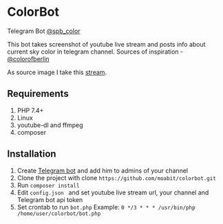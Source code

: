 # ColorBot
Telegram Bot [@spb_color](https://www.t.me/@spb_color)  

This bot takes screenshot of youtube live stream and posts info about current sky color in telegram channel. Sources of inspiration - [@colorofberlin](https://twitter.com/colorofberlin)

As source image I take this [stream](https://www.youtube.com/watch?v=X-dyUamzjJE).

## Requirements
1. PHP 7.4+ 
2. Linux
3. youtube-dl and ffmpeg
4. composer

## Installation
1. Create [Telegram bot](https://core.telegram.org/bots/api) and add him to admins of your channel
1. Clone the project with clone `https://github.com/moabit/colorbot.git`
3. Run `composer install`
3. Edit `config.json ` and set youtube live stream url, your channel and Telegram bot api token
4. Set crontab to run `bot.php` Example: `0 */3 * * * /usr/bin/php /home/user/colorbot/bot.php`


